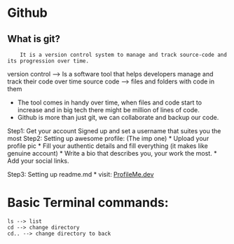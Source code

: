 # Github
## What is git?
        It is a version control system to manage and track source-code and its progression over time.        

version control --> Is a software tool that helps developers manage and track their code over time
source code --> files and folders with code in them

* The tool comes in handy over time, when files and code start to increase and in big tech there might be million of lines of code.
* Github is more than just git, we can collaborate and backup our code.


Step1: Get your account Signed up and set a username that suites you the most
Step2: Setting up awesome profile: (The imp one)
    * Upload your profile pic
    * Fill your authentic details and fill everything (it makes like genuine account)
    * Write a bio that describes you, your work the most.
    * Add your social links.

Step3: Setting up readme.md
    * visit: [ProfileMe.dev](httpswww.profileme.dev)





# Basic Terminal commands:

```
ls --> list
cd --> change directory
cd.. --> change directory to back


```
